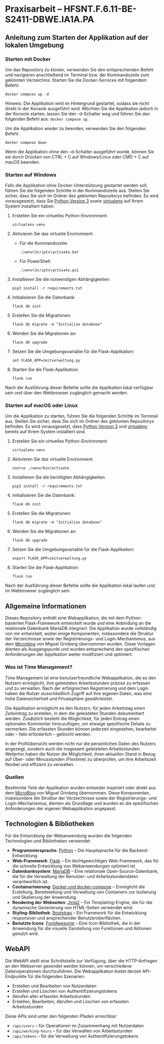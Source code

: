 # Praxisarbeit – HFSNT.F.6.11-BE-S2411-DBWE.IA1A.PA

## Anleitung zum Starten der Applikation auf der lokalen Umgebung

### Starten mit Docker

Um das Repository zu klonen, verwenden Sie den entsprechenden Befehl und navigieren anschließend im Terminal bzw. der Kommandozeile zum geklonten Verzeichnis. Starten Sie die Docker-Services mit folgendem Befehl:
```shell
docker compose up -d
```
Hinweis: Die Applikation wird im Hintergrund gestartet, sodass sie nicht direkt in der Konsole ausgeführt wird. Möchten Sie die Applikation jedoch in der Konsole starten, lassen Sie den -d-Schalter weg und führen Sie den folgenden Befehl aus: `docker compose up`.

Um die Applikation wieder zu beenden, verwenden Sie den folgenden Befehl:
```shell
docker compose down
```
Wenn die Applikation ohne den -d-Schalter ausgeführt wurde, können Sie sie durch Drücken von CTRL + C auf Windows/Linux oder CMD + C auf macOS beenden.

### Starten auf Windows

Falls die Applikation ohne Docker-Unterstützung gestartet werden soll, führen Sie die folgenden Schritte in der Kommandozeile aus. Stellen Sie sicher, dass Sie sich im Ordner des geklonten Repositorys befinden. Es wird vorausgesetzt, dass Sie [Python Version 3](https://www.python.org/downloads/) sowie [virtualenv](https://pypi.org/project/virtualenv/) auf Ihrem System installiert haben.

1. Erstellen Sie ein virtuelles Python-Environment:
   ```shell
   virtualenv venv
   ```

2. Aktivieren Sie das virtuelle Environment:
   - Für die Kommandozeile:
     ```shell
     .\venv\Scripts\activate.bat
     ```
   - Für PowerShell:
     ```shell
     .\venv\Scripts\activate.ps1
     ```

3. Installieren Sie die notwendigen Abhängigkeiten:
   ```shell
   pip3 install -r requirements.txt
   ```

4. Initialisieren Sie die Datenbank:
   ```shell
   flask db init
   ```

5. Erstellen Sie die Migrationen:
   ```shell
   flask db migrate -m "Initialize database"
   ```

6. Wenden Sie die Migrationen an:
   ```shell
   flask db upgrade
   ```

7. Setzen Sie die Umgebungsvariable für die Flask-Applikation:
   ```shell
   set FLASK_APP=zeitverwaltung.py
   ```

8. Starten Sie die Flask-Applikation:
   ```shell
   flask run
   ```

Nach der Ausführung dieser Befehle sollte die Applikation lokal verfügbar sein und über den Webbrowser zugänglich gemacht werden.

### Starten auf macOS oder Linux

Um die Applikation zu starten, führen Sie die folgenden Schritte im Terminal aus. Stellen Sie sicher, dass Sie sich im Ordner des geklonten Repositorys befinden. Es wird vorausgesetzt, dass [Python Version 3](https://www.python.org/downloads/) und [virtualenv](https://pypi.org/project/virtualenv/) bereits auf Ihrem System installiert sind.

1. Erstellen Sie ein virtuelles Python-Environment:
   ```shell
   virtualenv venv
   ```

2. Aktivieren Sie das virtuelle Environment:
   ```shell
   source ./venv/bin/activate
   ```

3. Installieren Sie die benötigten Abhängigkeiten:
   ```shell
   pip3 install -r requirements.txt
   ```

4. Initialisieren Sie die Datenbank:
   ```shell
   flask db init
   ```

5. Erstellen Sie die Migrationen:
   ```shell
   flask db migrate -m "Initialize database"
   ```

6. Wenden Sie die Migrationen an:
   ```shell
   flask db upgrade
   ```

7. Setzen Sie die Umgebungsvariable für die Flask-Applikation:
   ```shell
   export FLASK_APP=zeitverwaltung.py
   ```

8. Starten Sie die Flask-Applikation:
   ```shell
   flask run
   ```

Nach der Ausführung dieser Befehle sollte die Applikation lokal laufen und im Webbrowser zugänglich sein.

## Allgemeine Informationen

Dieses Repository enthält eine Webapplikation, die mit dem Python-basierten Flask-Framework entwickelt wurde und eine Anbindung an die relationale Datenbank MariaDB integriert. Die Applikation wurde vollständig von mir entwickelt, wobei einige Komponenten, insbesondere die Struktur der Verzeichnisse sowie der Registrierungs- und Login-Mechanismus, aus dem [Microblog](https://github.com/miguelgrinberg/microblog) von Miguel Grinberg übernommen wurden. Diese Vorlagen dienten als Ausgangspunkt und wurden entsprechend den spezifischen Anforderungen der Applikation weiter modifiziert und optimiert.

### Was ist Time Management?

Time Management ist eine benutzerfreundliche Webapplikation, die es den Nutzern ermöglicht, ihre geleisteten Arbeitsstunden präzise zu erfassen und zu verwalten. Nach der erfolgreichen Registrierung und dem Login haben die Nutzer *ausschließlich* Zugriff auf ihre eigenen Daten, was eine hohe Datensicherheit und Privatsphäre gewährleistet.  

Die Applikation ermöglicht es den Nutzern, für jeden Arbeitstag *einen Zeiteintrag* zu erstellen, in dem die geleisteten Stunden dokumentiert werden. Zusätzlich besteht die Möglichkeit, für jeden Eintrag einen optionalen Kommentar hinzuzufügen, um etwaige spezifische Details zu vermerken. Die erfassten Stunden können jederzeit eingesehen, bearbeitet oder – falls erforderlich – gelöscht werden.  

In der Profilübersicht werden nicht nur die persönlichen Daten des Nutzers angezeigt, sondern auch die insgesamt geleisteten Arbeitsstunden. Weiterhin haben die Nutzer die Möglichkeit, ihren aktuellen Stand in Bezug auf Über- oder Minusstunden (Flextime) zu überprüfen, um ihre Arbeitszeit flexibel und effizient zu verwalten.

### Quellen

Bestimmte Teile der Applikation wurden entweder inspiriert oder direkt aus dem [MicroBlog](https://github.com/miguelgrinberg/microblog) von Miguel Grinberg übernommen. Diese Komponenten, insbesondere die Struktur der Verzeichnisse sowie der Registrierungs- und Login-Mechanismus, dienten als Grundlage und wurden an die spezifischen Anforderungen der eigenen Webapplikation angepasst.

## Technologien & Bibliotheken

Für die Entwicklung der Webanwendung wurden die folgenden Technologien und Bibliotheken verwendet:

- **Programmiersprache**: [Python](https://www.python.org/) – Die Hauptsprache für die Backend-Entwicklung.
- **Web-Framework**: [Flask](https://flask.palletsprojects.com/en/2.2.x/) – Ein leichtgewichtiges Web-Framework, das für die schnelle Entwicklung von Webanwendungen optimiert ist.
- **Datenbanksystem**: [MariaDB](https://mariadb.org/) – Eine relationale Open-Source-Datenbank, die für die Verwaltung der Benutzer- und Arbeitsstundendaten verantwortlich ist.
- **Containerisierung**: [Docker und docker-compose](https://www.docker.com/) – Ermöglicht die Erstellung, Bereitstellung und Verwaltung von Containern zur Isolierung und Skalierung der Anwendung.
- **Rendering der Webseiten**: [Jinja2](https://jinja.palletsprojects.com/en/3.1.x/) – Ein Templating-Engine, die für die dynamische Generierung von HTML-Seiten verwendet wird.
- **Styling-Bibliothek**: [Bootstrap](https://getbootstrap.com/) – Ein Framework für die Entwicklung responsiver und ansprechender Benutzeroberflächen.
- **Benutzte Icons**: [FontAwesome](https://fontawesome.com/) – Eine Icon-Bibliothek, die in der Anwendung für die visuelle Darstellung von Funktionen und Aktionen genutzt wird.

## WebAPI

Die WebAPI stellt eine Schnittstelle zur Verfügung, über die HTTP-Anfragen an den Webserver gesendet werden können, um verschiedene Datenoperationen durchzuführen. Die Webapplikation bietet derzeit API-Endpunkte für die folgenden Szenarien:

- Erstellen und Bearbeiten von Nutzerdaten
- Erstellen und Löschen von Authentifizierungstokens
- Abrufen aller erfassten Arbeitsstunden
- Erstellen, Bearbeiten, Abrufen und Löschen von erfassten Arbeitsstunden

Diese APIs sind unter den folgenden Pfaden erreichbar:
- `/api/users` – für Operationen im Zusammenhang mit Nutzerdaten
- `/api/working-hours` – für das Verwalten von Arbeitsstunden
- `/api/tokens` – für die Verwaltung von Authentifizierungstokens
